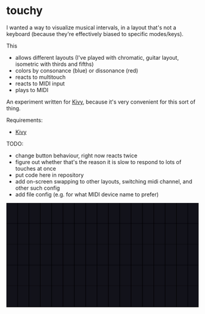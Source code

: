 # touchy

I wanted a way to visualize musical intervals, in a layout that's not a keyboard (because they're effectively biased to specific modes/keys).

This 
- allows different layouts (I've played with chromatic, guitar layout, isometric with thirds and fifths)
- colors by consonance (blue) or dissonance (red)
- reacts to multitouch
- reacts to MIDI input
- plays to MIDI

An experiment written for [Kivy](https://kivy.org/), because it's very convenient for this sort of thing.

Requirements:
- [Kivy](https://kivy.org/doc/stable/gettingstarted/installation.html)

TODO:
- change button behaviour, right now reacts twice
- figure out whether that's the reason it is slow to respond to lots of touches at once
- put code here in repository
- add on-screen swapping to other layouts, switching midi channel, and other such config
- add file config (e.g. for what MIDI device name to prefer)

![Animated screenshot of playing a major triad](/screenshot.gif?raw=true)
